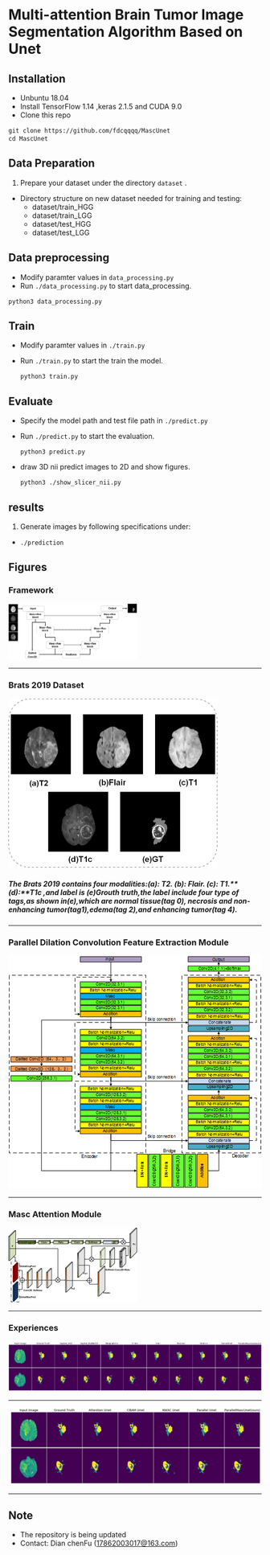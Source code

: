 

# **Multi-attention Brain Tumor Image Segmentation Algorithm Based on Unet**



## Installation

* Unbuntu 18.04
* Install TensorFlow 1.14 ,keras 2.1.5 and CUDA 9.0
* Clone this repo

```shell
git clone https://github.com/fdcqqqq/MascUnet
cd MascUnet
```

## Data Preparation

1. Prepare your dataset under the directory ```dataset``` .

  * Directory structure on new dataset needed for training and testing:
    * dataset/train_HGG
    * dataset/train_LGG
    * dataset/test_HGG
    * dataset/test_LGG

## Data preprocessing

* Modify paramter values in `data_processing.py`
* Run `./data_processing.py` to start data_processing.

```
python3 data_processing.py
```

## Train

* Modify paramter values in `./train.py`

* Run `./train.py` to start the train the model.

  ```shell
  python3 train.py
  ```

  

## Evaluate

* Specify the model path and test file path in `./predict.py`

* Run `./predict.py` to start the evaluation.

  ```shell
  python3 predict.py
  ```

* draw 3D nii predict images to 2D and show figures.

  ```shell
  python3 ./show_slicer_nii.py 
  ```

## results

1. Generate  images by following specifications under:

  * `./prediction`

## Figures

### Framework

<img src="./figures/summary.png" style="zoom: 25%;" />

---

### Brats 2019 Dataset



<img src="./figures/brats_data.png" style="zoom: 50%;" />



##### The Brats 2019 contains four modalities:**(a):** T2. **(b):** Flair. **(c):** T1.**(d):**T1c ,and label is **(e)**Grouth truth,the label include four type of tags,as shown in**(e)**,which are normal tissue(tag 0), necrosis and non-enhancing tumor(tag1),edema(tag 2),and enhancing tumor(tag 4).

---

### Parallel Dilation Convolution Feature Extraction Module

![](./figures/unet.png)

---

### Masc Attention Module

<img src="./figures/attention.png" style="zoom: 25%;" />

---

### Experiences

![](./figures/compare.png)

---



<img src="./figures/attention_compare.jpg" style="zoom: 50%;" />

---

## Note

* The repository is being updated
* Contact: Dian chenFu (17862003017@163.com)